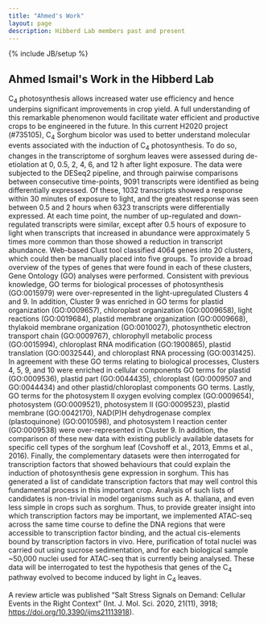 ```yaml
---
title: "Ahmed's Work"
layout: page
description: Hibberd Lab members past and present
---
```


{% include JB/setup %}

## Ahmed Ismail's Work in the Hibberd Lab

C<sub>4</sub> photosynthesis allows increased water use efficiency and hence underpins significant improvements in crop yield. A full understanding of this remarkable phenomenon would facilitate water efficient and productive crops to be engineered in the future. In this current H2020 project (#735105), C<sub>4</sub> Sorghum bicolor was used to better understand molecular events associated with the induction of C<sub>4</sub> photosynthesis. To do so, changes in the transcriptome of sorghum leaves were assessed during de-etiolation at 0, 0.5, 2, 4, 6, and 12 h after light exposure. The data were subjected to the DESeq2 pipeline, and through pairwise comparisons between consecutive time-points, 9091 transcripts were identified as being differentially expressed. Of these, 1032 transcripts showed a response within 30 minutes of exposure to light, and the greatest response was seen between 0.5 and 2 hours when 6323 transcripts were differentially expressed. At each time point, the number of up-regulated and down-regulated transcripts were similar, except after 0.5 hours of exposure to light when transcripts that increased in abundance were approximately 5 times more common than those showed a reduction in transcript abundance. Web-based Clust tool classified 4064 genes into 20 clusters, which could then be manually placed into five groups. To provide a broad overview of the types of genes that were found in each of these clusters, Gene Ontology (GO) analyses were performed. Consistent with previous knowledge, GO terms for biological processes of photosynthesis (GO:0015979) were over-represented in the light-upregulated Clusters 4 and 9. In addition, Cluster 9 was enriched in GO terms for plastid organization (GO:0009657), chloroplast organization (GO:0009658), light reactions (GO:0019684), plastid membrane organization (GO:0009668), thylakoid membrane organization (GO:0010027), photosynthetic electron transport chain (GO:0009767), chlorophyll metabolic process (GO:0015994), chloroplast RNA modification (GO:1900865), plastid translation (GO:0032544), and chloroplast RNA processing (GO:0031425). In agreement with these GO terms relating to biological processes, Clusters 4, 5, 9, and 10 were enriched in cellular components GO terms for plastid (GO:0009536), plastid part (GO:0044435), chloroplast (GO:0009507 and GO:0044434) and other plastid/chloroplast components GO terms. Lastly, GO terms for the photosystem II oxygen evolving complex (GO:0009654), photosystem (GO:0009521), photosystem II (GO:0009523), plastid membrane (GO:0042170), NAD(P)H dehydrogenase complex (plastoquinone) (GO:0010598), and photosystem I reaction center (GO:0009538) were over-represented in Cluster 9. In addition, the comparison of these new data with existing publicly available datasets for specific cell types of the sorghum leaf (Covshoff et al., 2013, Emms et al., 2016). Finally, the complementary datasets were then interrogated for transcription factors that showed behaviours that could explain the induction of photosynthesis gene expression in sorghum. This has generated a list of candidate transcription factors that may well control this fundamental process in this important crop. Analysis of such lists of candidates is non-trivial in model organisms such as A. thaliana, and even less simple in crops such as sorghum. Thus, to provide greater insight into which transcription factors may be important, we implemented ATAC-seq across the same time course to define the DNA regions that were accessible to transcription factor binding, and the actual cis-elements bound by transcription factors in vivo. Here, purification of total nuclei was carried out using sucrose sedimentation, and for each biological sample ~50,000 nuclei used for ATAC-seq that is currently being analysed. These data will be interrogated to test the hypothesis that genes of the C<sub>4</sub> pathway evolved to become induced by light in C<sub>4</sub> leaves. 

A review article was published “Salt Stress Signals on Demand: Cellular Events in the Right Context” (Int. J. Mol. Sci. 2020, 21(11), 3918; https://doi.org/10.3390/ijms21113918).
